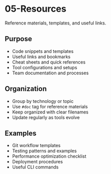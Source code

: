 # 05-Resources

Reference materials, templates, and useful links.

## Purpose
- Code snippets and templates
- Useful links and bookmarks
- Cheat sheets and quick references
- Tool configurations and setups
- Team documentation and processes

## Organization
- Group by technology or topic
- Use `#doc` tag for reference materials
- Keep organized with clear filenames
- Update regularly as tools evolve

## Examples
- Git workflow templates
- Testing patterns and examples
- Performance optimization checklist
- Deployment procedures
- Useful CLI commands
